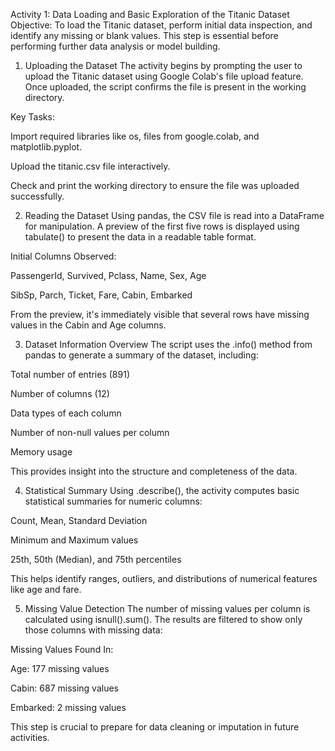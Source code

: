 Activity 1: Data Loading and Basic Exploration of the Titanic Dataset
Objective:
To load the Titanic dataset, perform initial data inspection, and identify any missing or blank values. This step is essential before performing further data analysis or model building.

1. Uploading the Dataset
The activity begins by prompting the user to upload the Titanic dataset using Google Colab's file upload feature. Once uploaded, the script confirms the file is present in the working directory.

Key Tasks:

Import required libraries like os, files from google.colab, and matplotlib.pyplot.

Upload the titanic.csv file interactively.

Check and print the working directory to ensure the file was uploaded successfully.

2. Reading the Dataset
Using pandas, the CSV file is read into a DataFrame for manipulation. A preview of the first five rows is displayed using tabulate() to present the data in a readable table format.

Initial Columns Observed:

PassengerId, Survived, Pclass, Name, Sex, Age

SibSp, Parch, Ticket, Fare, Cabin, Embarked

From the preview, it's immediately visible that several rows have missing values in the Cabin and Age columns.

3. Dataset Information Overview
The script uses the .info() method from pandas to generate a summary of the dataset, including:

Total number of entries (891)

Number of columns (12)

Data types of each column

Number of non-null values per column

Memory usage

This provides insight into the structure and completeness of the data.

4. Statistical Summary
Using .describe(), the activity computes basic statistical summaries for numeric columns:

Count, Mean, Standard Deviation

Minimum and Maximum values

25th, 50th (Median), and 75th percentiles

This helps identify ranges, outliers, and distributions of numerical features like age and fare.

5. Missing Value Detection
The number of missing values per column is calculated using isnull().sum(). The results are filtered to show only those columns with missing data:

Missing Values Found In:

Age: 177 missing values

Cabin: 687 missing values

Embarked: 2 missing values

This step is crucial to prepare for data cleaning or imputation in future activities.